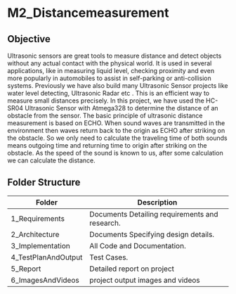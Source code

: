 # M2_Distancemeasurement

## Objective

Ultrasonic sensors are great tools to measure distance and detect objects without any actual contact with the physical world. It is used in several applications, like in measuring liquid level, checking proximity and even more popularly in automobiles to assist in self-parking or anti-collision systems. Previously we have also build many Ultrasonic Sensor projects like water level detecting, Ultrasonic Radar etc . This is an efficient way to measure small distances precisely. In this project, we have used the HC-SR04 Ultrasonic Sensor with Atmega328 to determine the distance of an obstacle from the sensor. The basic principle of ultrasonic distance measurement is based on ECHO. When sound waves are transmitted in the environment then waves return back to the origin as ECHO after striking on the obstacle. So we only need to calculate the traveling time of both sounds means outgoing time and returning time to origin after striking on the obstacle. As the speed of the sound is known to us, after some calculation we can calculate the distance.




## Folder Structure
Folder               | Description
-------------------  | -----------------------------------------
1_Requirements    | Documents Detailing requirements and research.
2_Architecture     | Documents Specifying design details.
3_Implementation   | All Code and Documentation.
4_TestPlanAndOutput| Test Cases.
5_Report| Detailed report on project
6_ImagesAndVideos| project output images and videos

